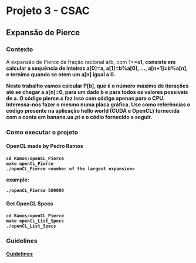 # Projeto 3 - CSAC
## Expansão de Pierce

### Contexto

A expansão de Pierce da fração racional a/b, com 1<=a<b e b>1, consiste em calcular a sequência de inteiros a[0]=a, a[1]=b%a[0], ..., a[n+1]=b%a[n], e ternima quando se otem um a[n] igual a 0.

Neste trabalho vamos calcular P[b], que é o número máximo de iterações até se chegar a a[n]=0, para um dado b e para todos os valores possíveis de a. O código pierce.c faz isso com código apenas para o CPU. Interessa-nos fazer o mesmo numa placa gráfica. Use como referências o código presente na aplicação hello world (CUDA e OpenCL) fornecida com a conta em banana.ua.pt e o códio fornecido a seguir.

### Como executar o projeto
#### OpenCL made by Pedro Ramos
```
cd Ramos/openCL_Pierce
make openCL_Pierce
./openCL_Pierce <number of the largest expansion>
```

example:
```
./openCL_Pierce 500000
```



#### Get OpenCL Specs
```
cd Ramos/openCL_Pierce
make openCL_List_Specs
./openCL_List_Specs
```

### Guidelines

[Guidelines](Guidelines.md)
